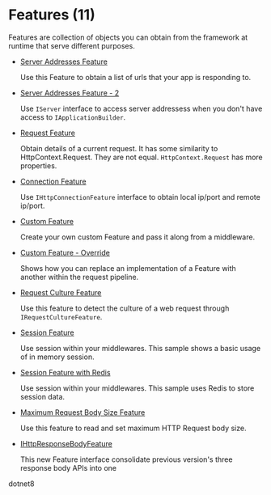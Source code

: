 # Features (11)

  Features are collection of objects you can obtain from the framework at runtime that serve different purposes.

  * [Server Addresses Feature](/projects/features/features-server-addresses)

    Use this Feature to obtain a list of urls that your app is responding to.

  * [Server Addresses Feature - 2](/projects/features/features-server-addresses-2)

    Use `IServer` interface to access server addressess when you don't have access to `IApplicationBuilder`. 

  * [Request Feature](/projects/features/features-server-request)

    Obtain details of a current request. It has some similarity to HttpContext.Request. They are not equal. `HttpContext.Request` has more properties.  

  * [Connection Feature](/projects/features/features-connection)

    Use `IHttpConnectionFeature` interface to obtain local ip/port and remote ip/port. 

  * [Custom Feature](/projects/features/features-server-custom)

    Create your own custom Feature and pass it along from a middleware. 

  * [Custom Feature - Override](/projects/features/features-server-custom-override)

    Shows how you can replace an implementation of a Feature with another within the request pipeline.

  * [Request Culture Feature](/projects/features/features-request-culture)

    Use this feature to detect the culture of a web request through `IRequestCultureFeature`. 

  * [Session Feature](/projects/features/features-session)

    Use session within your middlewares. This sample shows a basic usage of in memory session. 

  * [Session Feature with Redis](/projects/features/features-session-redis-2)

    Use session within your middlewares. This sample uses Redis to store session data. 

  * [Maximum Request Body Size Feature](/projects/features/features-max-request-body-size)

    Use this feature to read and set maximum HTTP Request body size.

  * [IHttpResponseBodyFeature](/projects/features/features-http-body-response)

    This new Feature interface consolidate previous version's three response body APIs into one

dotnet8